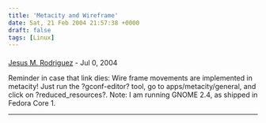 ```yaml
---
title: 'Metacity and Wireframe'
date: Sat, 21 Feb 2004 21:57:38 +0000
draft: false
tags: [Linux]
---
```



#### 
[Jesus M. Rodriguez]( "jmrodri@nc.rr.com") - <time datetime="2004-07-04 22:19:07">Jul 0, 2004</time>

Reminder in case that link dies: Wire frame movements are implemented in metacity! Just run the ?gconf-editor? tool, go to apps/metacity/general, and click on ?reduced\_resources?. Note: I am running GNOME 2.4, as shipped in Fedora Core 1.
<hr />
